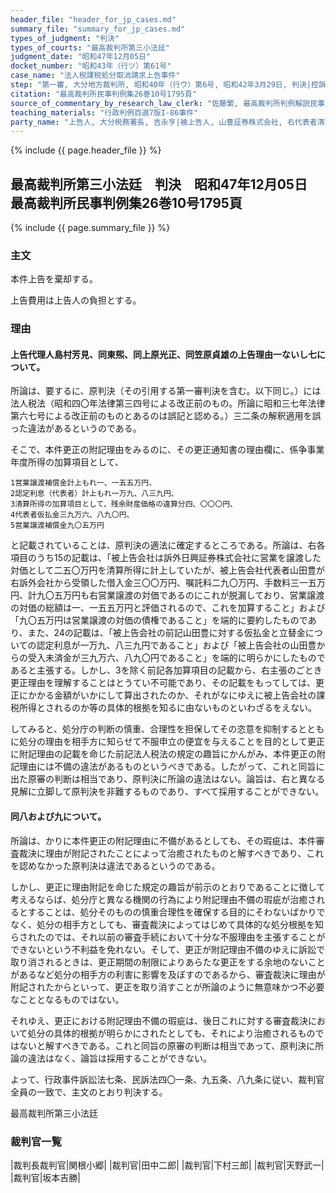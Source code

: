 ```yaml
---
header_file: "header_for_jp_cases.md"
summary_file: "summary_for_jp_cases.md"
types_of_judgment: "判決"
types_of_courts: "最高裁判所第三小法廷"
judgment_date: "昭和47年12月05日"
docket_number: "昭和43年（行ツ）第61号"
case_name: "法人税課税処分取消請求上告事件"
step: "第一審, 大分地方裁判所, 昭和40年（行ウ）第6号, 昭和42年3月29日, 判決|控訴審, 福岡高等裁判所, 昭和42年（行コ）第6号, 昭和43年2月28日, 判決"
citation: "最高裁判所民事判例集26巻10号1795頁"
source_of_commentary_by_research_law_clerk: "佐藤繁, 最高裁判所判例解説民事篇昭和47年度370頁"
teaching_materials: "行政判例百選7版I-86事件"
party_name: "上告人, 大分税務署長, 吉永亨|被上告人, 山豊証券株式会社, 右代表者清算人, 山田豊"
---
```


{% include {{ page.header_file }}  %}

## 最高裁判所第三小法廷　判決　昭和47年12月05日　最高裁判所民事判例集26巻10号1795頁

{% include {{ page.summary_file }}  %}










### 主文



本件上告を棄却する。

上告費用は上告人の負担とする。





### 理由



#### 上告代理人島村芳見、同東煕、同上原光正、同笠原貞雄の上告理由一ないし七について。



所論は、要するに、原判決（その引用する第一審判決を含む。以下同じ。）には法人税法（昭和四〇年法律第三四号による改正前のもの。所論に昭和三七年法律第六七号による改正前のものとあるのは誤記と認める。）三二条の解釈適用を誤った違法があるというのである。

そこで、本件更正の附記理由をみるのに、その更正通知書の理由欄に、係争事業年度所得の加算項目として、

	1営業譲渡補償金計上もれ一、一五五万円、
	2認定利息（代表者）計上もれ一万九、八三九円、
	3清算所得の加算項目として、残余財産価格の違算分四、〇〇〇円、
	4代表者仮払金三九万六、八九〇円、
	5営業譲渡補償金九〇五万円

と記載されていることは、原判決の適法に確定するところである。所論は、右各項目のうち15の記載は、「被上告会社は訴外日興証券株式会社に営業を譲渡した対価として二五〇万円を清算所得に計上していたが、被上告会社代表者山田豊が右訴外会社から受領した借入金三〇〇万円、嘱託料二九〇万円、手数料三一五万円、計九〇五万円も右営業譲渡の対価であるのにこれが脱漏しており、営業譲渡の対価の総額は一、一五五万円と評価されるので、これを加算すること」および「九〇五万円は営業譲渡の対価の債権であること」を端的に要約したものであり、また、24の記載は、「被上告会社の前記山田豊に対する仮払金と立替金についての認定利息が一万九、八三九円であること」および「被上告会社の山田豊からの受入未済金が三九万六、八九〇円であること」を端的に明らかにしたものであると主張する。しかし、3を除く前記各加算項目の記載から、右主張のごとき更正理由を理解することはとうてい不可能であり、その記載をもってしては、更正にかかる金額がいかにして算出されたのか、それがなにゆえに被上告会社の課税所得とされるのか等の具体的根拠を知るに由ないものといわざるをえない。

してみると、処分庁の判断の慎重、合理性を担保してその恣意を抑制するとともに処分の理由を相手方に知らせて不服申立の便宜を与えることを目的として更正に附記理由の記載を命じた前記法人税法の規定の趣旨にかんがみ、本件更正の附記理由には不備の違法があるものというべきである。したがって、これと同旨に出た原審の判断は相当であり、原判決に所論の違法はない。論旨は、右と異なる見解に立脚して原判決を非難するものであり、すべて採用することができない。

#### 同八および九について。

所論は、かりに本件更正の附記理由に不備があるとしても、その瑕疵は、本件審査裁決に理由が附記されたことによって治癒されたものと解すべきであり、これを認めなかった原判決は違法であるというのである。

しかし、更正に理由附記を命じた規定の趣旨が前示のとおりであることに徴して考えるならば、処分庁と異なる機関の行為により附記理由不備の瑕疵が治癒されるとすることは、処分そのものの慎重合理性を確保する目的にそわないばかりでなく、処分の相手方としても、審査裁決によってはじめて具体的な処分根拠を知らされたのでは、それ以前の審査手続において十分な不服理由を主張することができないという不利益を免れない。そして、更正が附記理由不備のゆえに訴訟で取り消されるときは、更正期間の制限によりあらたな更正をする余地のないことがあるなど処分の相手方の利害に影響を及ぼすのであるから、審査裁決に理由が附記されたからといって、更正を取り消すことが所論のように無意味かつ不必要なこととなるものではない。

それゆえ、更正における附記理由不備の瑕疵は、後日これに対する審査裁決において処分の具体的根拠が明らかにされたとしても、それにより治癒されるものではないと解すべきである。これと同旨の原審の判断は相当であって、原判決に所論の違法はなく、論旨は採用することができない。

よって、行政事件訴訟法七条、民訴法四〇一条、九五条、八九条に従い、裁判官全員の一致で、主文のとおり判決する。

最高裁判所第三小法廷

### 裁判官一覧

|裁判長裁判官|関根小郷|
|裁判官|田中二郎|
|裁判官|下村三郎|
|裁判官|天野武一|
|裁判官|坂本吉勝|

